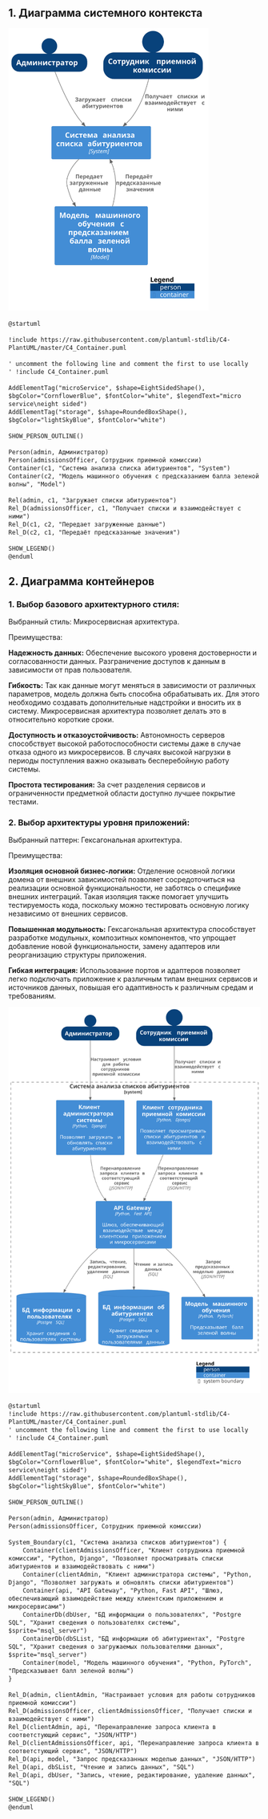 ## 

## 1.	Диаграмма системного контекста

 <img width="400" src="Images/1.svg" alt="1"/>


```plantuml
@startuml

!include https://raw.githubusercontent.com/plantuml-stdlib/C4-PlantUML/master/C4_Container.puml

' uncomment the following line and comment the first to use locally
' !include C4_Container.puml

AddElementTag("microService", $shape=EightSidedShape(), $bgColor="CornflowerBlue", $fontColor="white", $legendText="micro service\neight sided")
AddElementTag("storage", $shape=RoundedBoxShape(), $bgColor="lightSkyBlue", $fontColor="white")

SHOW_PERSON_OUTLINE()

Person(admin, Администратор)
Person(admissionsOfficer, Сотрудник приемной комиссии)
Container(c1, "Система анализа списка абитуриентов", "System")
Container(c2, "Модель машинного обучения с предсказанием балла зеленой волны", "Model")

Rel(admin, c1, "Загружает списки абитуриентов")
Rel_D(admissionsOfficer, c1, "Получает списки и взаимодействует с ними")
Rel_D(c1, c2, "Передает загруженные данные")
Rel_D(c2, c1, "Передаёт предсказанные значения")

SHOW_LEGEND()
@enduml
```

## 2. Диаграмма контейнеров

### 1. Выбор базового архитектурного стиля:

Выбранный стиль: Микросервисная архитектура.

Преимущества:

**Надежность данных:** Обеспечение высокого уровеня достоверности и согласованности данных. Разграничение доступов к данным в зависимости от прав пользователя.

**Гибкость:** Так как данные могут меняться в зависимости от различных параметров, модель должна быть способна обрабатывать их. Для этого необходимо создавать дополнительные надстройки и вносить их в систему. Микросервисная архитектура позволяет делать это в относительно короткие сроки. 

**Доступность и отказоустойчивость:**  Автономность серверов способствует высокой работоспособности системы даже в случае отказа одного из микросервисов. В случаях высокой нагрузки в периоды поступления важно оказывать бесперебойную работу системы.

**Простота тестирования:** За счет разделения сервисов и ограниченности предметной области доступно лучшее покрытие тестами.

### 2. Выбор архитектуры уровня приложений:


Выбранный паттерн: Гексагональная архитектура.

Преимущества:

**Изоляция основной бизнес-логики:** Отделение основной логики домена от внешних зависимостей позволяет сосредоточиться на реализации основной функциональности, не заботясь о специфике внешних интеграций. Такая изоляция также помогает улучшить тестируемость кода, поскольку можно тестировать основную логику независимо от внешних сервисов.

**Повышенная модульность:** Гексагональная архитектура способствует разработке модульных, композитных компонентов, что упрощает добавление новой функциональности, замену адаптеров или реорганизацию структуры приложения.

**Гибкая интеграция:** Использование портов и адаптеров позволяет легко подключать приложение к различным типам внешних сервисов и источников данных, повышая его адаптивность к различным средам и требованиям.

 <img width="600" src="Images/2.svg" alt="1"/>

```plantuml
@startuml
!include https://raw.githubusercontent.com/plantuml-stdlib/C4-PlantUML/master/C4_Container.puml
' uncomment the following line and comment the first to use locally
' !include C4_Container.puml

AddElementTag("microService", $shape=EightSidedShape(), $bgColor="CornflowerBlue", $fontColor="white", $legendText="micro service\neight sided")
AddElementTag("storage", $shape=RoundedBoxShape(), $bgColor="lightSkyBlue", $fontColor="white")

SHOW_PERSON_OUTLINE()

Person(admin, Администратор)
Person(admissionsOfficer, Сотрудник приемной комиссии)

System_Boundary(c1, "Система анализа списков абитуриентов") {
    Container(clientAdmissionsOfficer, "Клиент сотрудника приемной комиссии", "Python, Django", "Позволяет просматривать списки абитуриентов и взаимодействовать с ними")
    Container(clientAdmin, "Клиент администратора системы", "Python, Django", "Позволяет загружать и обновлять списки абитуриентов")
    Container(api, "API Gateway", "Python, Fast API", "Шлюз, обеспечивающий взаимодействие между клиентским приложением и микросервисами")
    ContainerDb(dbUser, "БД информации о пользователях", "Postgre SQL", "Хранит сведения о пользователях системы", $sprite="msql_server")
    ContainerDb(dbSList, "БД информации об абитуриентах", "Postgre SQL", "Хранит сведения о загружаемых пользователями данных", $sprite="msql_server")
    Container(model, "Модель машинного обучения", "Python, PyTorch", "Предсказывает балл зеленой волны")
}

Rel_D(admin, clientAdmin, "Настраивает условия для работы сотрудников приемной комиссии")
Rel_D(admissionsOfficer, clientAdmissionsOfficer, "Получает списки и взаимодействует с ними")
Rel_D(clientAdmin, api, "Перенаправление запроса клиента в соответстующий сервис", "JSON/HTTP")
Rel_D(clientAdmissionsOfficer, api, "Перенаправление запроса клиента в соответстующий сервис", "JSON/HTTP")
Rel_D(api, model, "Запрос предсказанных моделью данных", "JSON/HTTP")
Rel_D(api, dbSList, "Чтение и запись данных", "SQL")
Rel_D(api, dbUser, "Запись, чтение, редактирование, удаление данных", "SQL")

SHOW_LEGEND()
@enduml
